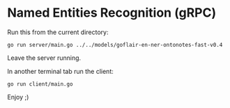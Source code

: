 # Named Entities Recognition (gRPC)

Run this from the current directory:

```console
go run server/main.go ../../models/goflair-en-ner-ontonotes-fast-v0.4
```

Leave the server running.

In another terminal tab run the client:

```console
go run client/main.go
```

Enjoy ;)